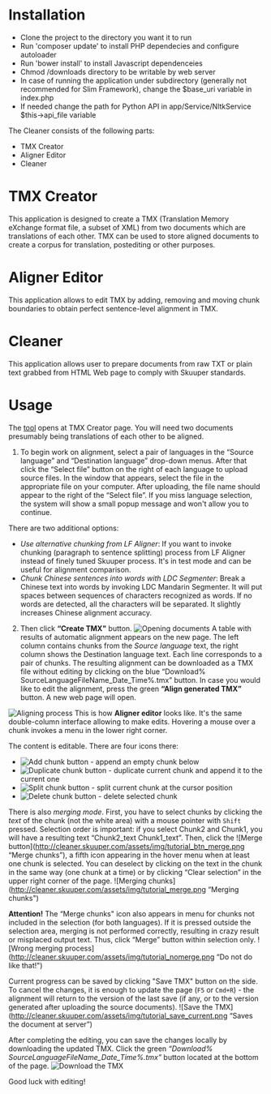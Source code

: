 # Installation

* Clone the project to the directory you want it to run
* Run 'composer update' to install PHP dependecies and configure autoloader
* Run 'bower install' to install Javascript dependenceies
* Chmod /downloads directory to be writable by web server
* In case of running the application under subdirectory (generally not recommended for Slim Framework), change the $base_uri variable in index.php
* If needed change the path for Python API in app/Service/NltkService $this->api_file variable

The Cleaner consists of the following parts:
* TMX Creator
* Aligner Editor
* Cleaner
 

# TMX Creator
This application is designed to create a TMX (Translation Memory eXchange format file, a subset of XML) from two documents which are translations of each other. TMX can be used to store aligned documents to create a corpus for translation, postediting or other purposes.

# Aligner Editor
This application allows to edit TMX by adding, removing and moving chunk boundaries to obtain perfect sentence-level alignment in TMX.

# Cleaner
This application allows user to prepare documents from raw TXT or plain text grabbed from HTML Web page to comply with Skuuper standards.


# Usage
The [tool](http://cleaner.skuuper.com) opens at TMX Creator page. You will need two documents presumably being translations of each other to be aligned.

1. To begin work on alignment, select a pair of languages in the “Source language” and “Destination language” drop-down menus. After that click the “Select file” button on the right of each language to upload source files. In the window that appears, select the file in the appropriate file on your computer. After uploading, the file name should appear to the right of the “Select file”.
If you miss language selection, the system will show a small popup message and won't allow you to continue.

There are two additional options:
* *Use alternative chunking from LF Aligner*: If you want to invoke chunking (paragraph to sentence splitting) process from LF Aligner instead of finely tuned Skuuper process. It's in test  mode and can be useful for alignment comparison.
* *Chunk Chinese sentences into words with LDC Segmenter*: Break a Chinese text into words by invoking LDC Mandarin Segmenter. It will put spaces between sequences of characters recognized as words. If no words are detected, all the characters will be separated. It slightly increases Chinese alignment accuracy.

2. Then click **“Create TMX"** button.
![Opening documents](http://cleaner.skuuper.com/assets/img/tutorial_open.png "Opening documents")
A table with results of automatic alignment appears on the new page. The left column contains chunks from the *Source language* text, the right column shows the Destination language text. Each line corresponds to a pair of chunks.
The resulting alignment can be downloaded as a TMX file without editing by clicking on the blue “Download% SourceLanguageFileName\_Date\_Time%.tmx” button. In case you would like to edit the alignment, press the green **“Align generated TMX”** button. A new web page will open.

![Aligning process](http://cleaner.skuuper.com/assets/img/tutorial_align.png "Aligning process")
This is how **Aligner editor** looks like. It's the same double-column interface allowing to make edits. Hovering a mouse over a chunk invokes a menu in the lower right corner.

The content is editable.
There are four icons there:
* ![Add chunk button](http://cleaner.skuuper.com/assets/img/tutorial_btn_add.png "Add Chunk below button") - append an empty chunk below
* ![Duplicate chunk button](http://cleaner.skuuper.com/assets/img/tutorial_btn_dupe.png "Duplicate button") - duplicate current chunk and append it to the current one
* ![Split chunk button](http://cleaner.skuuper.com/assets/img/tutorial_btn_split.png "Split chunk button") - split current chunk at the cursor position
* ![Delete chunk button](http://cleaner.skuuper.com/assets/img/tutorial_btn_delete.png "Delete a chunk") - delete selected chunk

There is also *merging mode*. 
First, you have to select chunks by clicking the _text_ of the chunk (not the white area) with a mouse pointer with `Shift` pressed. Selection order is important: if you select Chunk2 and Chunk1, you will have a resulting text “Chunk2_text Chunk1_text”.
Then, click the ![Merge button](http://cleaner.skuuper.com/assets/img/tutorial_btn_merge.png “Merge chunks”), a fifth icon appearing in the hover menu when at least one chunk is selected.
You can deselect by clicking on the text in the chunk in the same way (one chunk at a time) or by clicking “Clear selection” in the upper right corner of the page.
![Merging chunks](http://cleaner.skuuper.com/assets/img/tutorial_merge.png “Merging chunks")

**Attention!** The “Merge chunks" icon also appears in menu for chunks not included in the selection (for both languages). If it is pressed outside the selection area, merging is not performed correctly, resulting in crazy result or misplaced output text. Thus, click “Merge” button within selection only.
![Wrong merging process](http://cleaner.skuuper.com/assets/img/tutorial_nomerge.png “Do not do like that!")

Current progress can be saved by clicking "Save TMX" button on the side. To cancel the changes, it is enough to update the page (`F5` or `Cmd+R`) - the alignment will return to the version of the last save (if any, or to the version generated after uploading the source documents).
![Save the TMX](http://cleaner.skuuper.com/assets/img/tutorial_save_current.png “Saves the document at server”)

After completing the editing, you can save the changes locally by downloading the updated TMX. Click the green *“Download% SourceLanguageFileName\_Date\_Time%.tmx”* button located at the bottom of the page.
![Download the TMX](http://cleaner.skuuper.com/assets/img/tutorial_save.png "Downloads the result")

Good luck with editing!